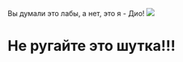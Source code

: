 Вы думали это лабы, а нет, это я - Дио!
![](https://memepedia.ru/wp-content/uploads/2018/07/template-7-768x432.jpg)
# Не ругайте это шутка!!!
